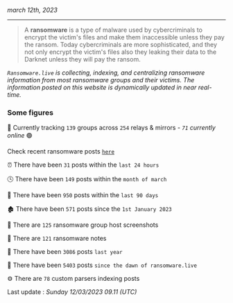 _march 12th, 2023_

---

> A **ransomware** is a type of malware used by cybercriminals to encrypt the victim's files and make them inaccessible unless they pay the ransom. Today cybercriminals are more sophisticated, and they not only encrypt the victim's files also they leaking their data to the Darknet unless they will pay the ransom.


_`Ransomware.live` is collecting, indexing, and centralizing ransomware information from most ransomware groups and their victims. The information posted on this website is dynamically updated in near real-time._

### Some figures 

🔎 Currently tracking `139` groups across `254` relays & mirrors - _`71` currently online_ 🟢

Check recent ransomware posts [`here`](recentposts.md)


⏰ There have been `31` posts within the `last 24 hours`

🕓 There have been `149` posts within the `month of march`

📅 There have been `950` posts within the `last 90 days`

🏚 There have been `571` posts since the `1st January 2023`

📸 There are `125` ransomware group host screenshots

📝 There are `121` ransomware notes

🚀 There have been `3086` posts `last year`

🐣 There have been `5403` posts `since the dawn of ransomware.live`

⚙️ There are `78` custom parsers indexing posts



Last update : _Sunday 12/03/2023 09.11 (UTC)_


